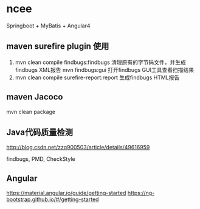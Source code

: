 # ncee

Springboot + MyBatis + Angular4

## maven surefire plugin 使用
1. mvn clean compile findbugs:findbugs    清理原有的字节码文件，并生成findbugs XML报告
   mvn findbugs:gui  打开findbugs GUI工具查看扫描结果
2. mvn clean compile surefire-report:report 生成findbugs HTML报告

## maven Jacoco
mvn clean package

## Java代码质量检测

http://blog.csdn.net/zzq900503/article/details/49616959

findbugs, PMD, CheckStyle

## Angular
https://material.angular.io/guide/getting-started
https://ng-bootstrap.github.io/#/getting-started
